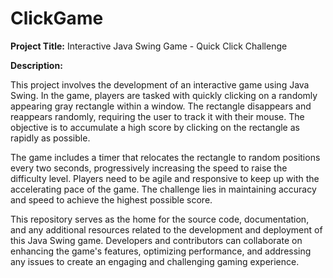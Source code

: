 # ClickGame

**Project Title:** Interactive Java Swing Game - Quick Click Challenge

**Description:**

This project involves the development of an interactive game using Java Swing. In the game, players are tasked with quickly clicking on a randomly appearing gray rectangle within a window. The rectangle disappears and reappears randomly, requiring the user to track it with their mouse. The objective is to accumulate a high score by clicking on the rectangle as rapidly as possible.

The game includes a timer that relocates the rectangle to random positions every two seconds, progressively increasing the speed to raise the difficulty level. Players need to be agile and responsive to keep up with the accelerating pace of the game. The challenge lies in maintaining accuracy and speed to achieve the highest possible score.

This repository serves as the home for the source code, documentation, and any additional resources related to the development and deployment of this Java Swing game. Developers and contributors can collaborate on enhancing the game's features, optimizing performance, and addressing any issues to create an engaging and challenging gaming experience.